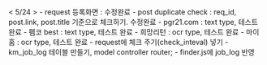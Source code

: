 <todo>
< 5/24 >
- request 등록화면 : 수정완료
- post duplicate check : req_id, post.link, post.title 기준으로 체크하기. 수정완료
- pgr21.com : text type, 테스트 완료
- 펨코 best : text type, 테스트 완료
- 희망리턴 : ocr type, 테스트 완료
- 마이홈 : ocr type, 테스트 완료
- request에 체크 주기(check_inteval) 넣기 
- km_job_log 테이블 만들기, model controller router;
- finder.js에 job_log 반영
    
